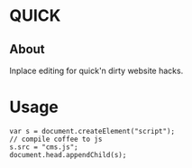 # QUICK

## About
Inplace editing for quick'n dirty website hacks.

# Usage
```
var s = document.createElement("script");
// compile coffee to js
s.src = "cms.js";
document.head.appendChild(s);
```
